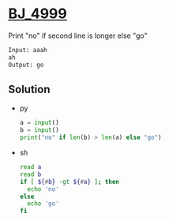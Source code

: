 # [BJ_4999](https://acmicpc.net/problem/4999)

Print "no" if second line is longer else "go"

```txt
Input: aaah
ah
Output: go
```

## Solution

* py

  ```py
  a = input()
  b = input()
  print("no" if len(b) > len(a) else "go")
  ```

* sh

  ```sh
  read a
  read b
  if [ ${#b} -gt ${#a} ]; then
    echo 'no'
  else
    echo 'go'
  fi
  ```
